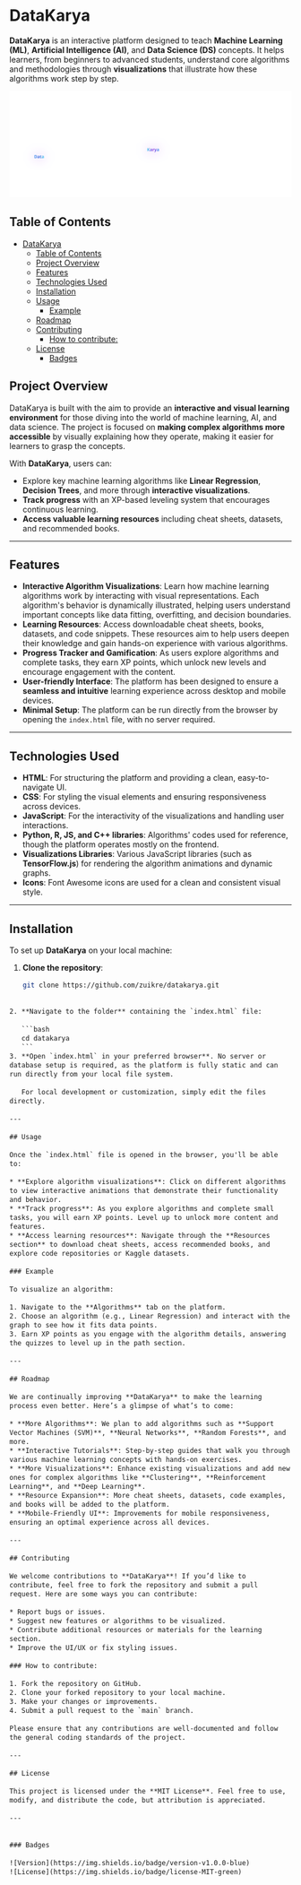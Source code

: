 # DataKarya

**DataKarya** is an interactive platform designed to teach **Machine Learning (ML)**, **Artificial Intelligence (AI)**, and **Data Science (DS)** concepts. It helps learners, from beginners to advanced students, understand core algorithms and methodologies through **visualizations** that illustrate how these algorithms work step by step.

![DataKarya Logo](assets/logo.svg)

## Table of Contents
- [DataKarya](#datakarya)
  - [Table of Contents](#table-of-contents)
  - [Project Overview](#project-overview)
  - [Features](#features)
  - [Technologies Used](#technologies-used)
  - [Installation](#installation)
  - [Usage](#usage)
    - [Example](#example)
  - [Roadmap](#roadmap)
  - [Contributing](#contributing)
    - [How to contribute:](#how-to-contribute)
  - [License](#license)
    - [Badges](#badges)

## Project Overview
DataKarya is built with the aim to provide an **interactive and visual learning environment** for those diving into the world of machine learning, AI, and data science. The project is focused on **making complex algorithms more accessible** by visually explaining how they operate, making it easier for learners to grasp the concepts.

With **DataKarya**, users can:
- Explore key machine learning algorithms like **Linear Regression**, **Decision Trees**, and more through **interactive visualizations**.
- **Track progress** with an XP-based leveling system that encourages continuous learning.
- **Access valuable learning resources** including cheat sheets, datasets, and recommended books.

---

## Features
- **Interactive Algorithm Visualizations**: Learn how machine learning algorithms work by interacting with visual representations. Each algorithm's behavior is dynamically illustrated, helping users understand important concepts like data fitting, overfitting, and decision boundaries.
- **Learning Resources**: Access downloadable cheat sheets, books, datasets, and code snippets. These resources aim to help users deepen their knowledge and gain hands-on experience with various algorithms.
- **Progress Tracker and Gamification**: As users explore algorithms and complete tasks, they earn XP points, which unlock new levels and encourage engagement with the content.
- **User-friendly Interface**: The platform has been designed to ensure a **seamless and intuitive** learning experience across desktop and mobile devices.
- **Minimal Setup**: The platform can be run directly from the browser by opening the `index.html` file, with no server required.

---

## Technologies Used
- **HTML**: For structuring the platform and providing a clean, easy-to-navigate UI.
- **CSS**: For styling the visual elements and ensuring responsiveness across devices.
- **JavaScript**: For the interactivity of the visualizations and handling user interactions.
- **Python, R, JS, and C++ libraries**: Algorithms' codes used for reference, though the platform operates mostly on the frontend.
- **Visualizations Libraries**: Various JavaScript libraries (such as **TensorFlow.js**) for rendering the algorithm animations and dynamic graphs.
- **Icons**: Font Awesome icons are used for a clean and consistent visual style.

---

## Installation
To set up **DataKarya** on your local machine:
1. **Clone the repository**:
   ```bash
   git clone https://github.com/zuikre/datakarya.git
````

2. **Navigate to the folder** containing the `index.html` file:

   ```bash
   cd datakarya
   ```
3. **Open `index.html` in your preferred browser**. No server or database setup is required, as the platform is fully static and can run directly from your local file system.

   For local development or customization, simply edit the files directly.

---

## Usage

Once the `index.html` file is opened in the browser, you'll be able to:

* **Explore algorithm visualizations**: Click on different algorithms to view interactive animations that demonstrate their functionality and behavior.
* **Track progress**: As you explore algorithms and complete small tasks, you will earn XP points. Level up to unlock more content and features.
* **Access learning resources**: Navigate through the **Resources section** to download cheat sheets, access recommended books, and explore code repositories or Kaggle datasets.

### Example

To visualize an algorithm:

1. Navigate to the **Algorithms** tab on the platform.
2. Choose an algorithm (e.g., Linear Regression) and interact with the graph to see how it fits data points.
3. Earn XP points as you engage with the algorithm details, answering the quizzes to level up in the path section.

---

## Roadmap

We are continually improving **DataKarya** to make the learning process even better. Here’s a glimpse of what’s to come:

* **More Algorithms**: We plan to add algorithms such as **Support Vector Machines (SVM)**, **Neural Networks**, **Random Forests**, and more.
* **Interactive Tutorials**: Step-by-step guides that walk you through various machine learning concepts with hands-on exercises.
* **More Visualizations**: Enhance existing visualizations and add new ones for complex algorithms like **Clustering**, **Reinforcement Learning**, and **Deep Learning**.
* **Resource Expansion**: More cheat sheets, datasets, code examples, and books will be added to the platform.
* **Mobile-Friendly UI**: Improvements for mobile responsiveness, ensuring an optimal experience across all devices.

---

## Contributing

We welcome contributions to **DataKarya**! If you’d like to contribute, feel free to fork the repository and submit a pull request. Here are some ways you can contribute:

* Report bugs or issues.
* Suggest new features or algorithms to be visualized.
* Contribute additional resources or materials for the learning section.
* Improve the UI/UX or fix styling issues.

### How to contribute:

1. Fork the repository on GitHub.
2. Clone your forked repository to your local machine.
3. Make your changes or improvements.
4. Submit a pull request to the `main` branch.

Please ensure that any contributions are well-documented and follow the general coding standards of the project.

---

## License

This project is licensed under the **MIT License**. Feel free to use, modify, and distribute the code, but attribution is appreciated.

---


### Badges

![Version](https://img.shields.io/badge/version-v1.0.0-blue)
![License](https://img.shields.io/badge/license-MIT-green)